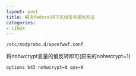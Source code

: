 ```yaml
---
layout: post
title: 解决fedora19下无线信号差的方法
categories:
- LINUX
---
```


	/etc/modprobe.d/openfwwf.conf

将nohwcrypt变量的值反转即可(原来的nohwcrypt=1)

	options b43 nohwcrypt=0 qos=0
